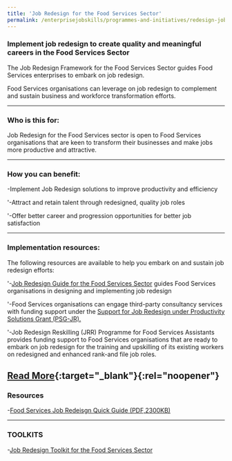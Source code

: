 ```yaml
---
title: 'Job Redesign for the Food Services Sector'
permalink: /enterprisejobskills/programmes-and-initiatives/redesign-jobs/job-redesign-for-the-food-services-sector/
---
```


### Implement job redesign to create quality and meaningful careers in the Food Services Sector

The Job Redesign Framework for the Food Services Sector guides Food Services enterprises to embark on job redesign.

Food Services organisations can leverage on job redesign to complement and sustain business and workforce transformation efforts.

---

### Who is this for:

Job Redesign for the Food Services sector is open to Food Services organisations that are keen to transform their businesses and make jobs more productive and attractive.

---

### How you can benefit:

-Implement Job Redesign solutions to improve productivity and efficiency

'-Attract and retain talent through redesigned, quality job roles

'-Offer better career and progression opportunities for better job satisfaction

---

### Implementation resources:

The following resources are available to help you embark on and sustain job redesign efforts:

'-<a href="http://www.sgpc.sg/job-redesign-for-food-services-sector/" target="_blank" rel="noopener">Job Redesign Guide for the Food Services Sector</a> guides Food Services organisations in designing and implementing job redesign

'-Food Services organisations can engage third-party consultancy services with funding support under the <a href="https://www.wsg.gov.sg/productivity-solutions-grant-job-redesign.html" target="_blank" rel="noopener">Support for Job Redesign under Productivity Solutions Grant (PSG-JR).</a>

'-Job Redesign Reskilling (JRR) Programme for Food Services Assistants provides funding support to Food Services organisations that are ready to embark on job redesign for the training and upskilling of its existing workers on redesigned and enhanced rank-and file job roles.

[Read More](https://www.wsg.gov.sg/programmes-and-initiatives/manpower-lean-productivity/job-redesign-for-the-food-services-sector.html){:target="_blank"}{:rel="noopener"}
---

### Resources

-<a href="https://safe.menlosecurity.com/https://www.wsg.gov.sg/content/dam/ssg-wsg/wsg/general/documents/fs-jr-quick-guide_20180704.pdf" target="_blank" rel="noopener">Food Services Job Redeisgn Quick Guide (PDF,2300KB)</a>

---

### TOOLKITS

-<a href="https://go.gov.sg/tk-foodjobredesign" target="_blank" rel="noopener">Job Redesign Toolkit for the Food Services Sector</a>

